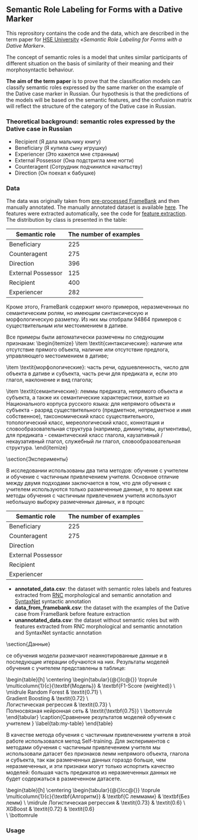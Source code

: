 ## Semantic Role Labeling for Forms with a Dative Marker 

This reprository contains the code and the data, which are described in the term paper for [HSE University](https://www.hse.ru/ba/ling) *«Semantic Role Labeling for Forms with a Dative Marker»*. 

The concept of semantic roles is a model that unites similar participants of different situation on the basis of similarity of their meaning and their morphosyntactic behaviour. 

**The aim of the term paper** is to prove that the classification models can classify semantic roles expressed by the same marker on the example of the Dative case marker in Russian. Our hypothesis is that the predictions of the models will be based on the semantic features, and the confusion matrix will reflect the structure of the category of the Dative case in Russian. 

### Theoretical background: semantic roles expressed by the Dative case in Russian

* Recipient (Я дала мальчику книгу)
* Beneficiary (Я купила сыну игрушку)
* Experiencer (Это кажется мне странным)
* External Possessor (Она подстригла мне ногти)
* Counteragent (Сотрудник подчинился начальству)
* Direction (Он поехал к бабушке)

### Data

The data was originally taken from [pre-processed FrameBank](http://nlp.isa.ru/framebank_parser/data/annotated_corpus_fixed+syntaxnet.json) and then manually annotated. The manually annotated dataset is available [here](https://github.com/EkaterinaVoloshina/classification_of_dative_semantic_roles/blob/main/data/data_from_framebank.csv). The features were extracted automatically, see the code for [feature extraction](https://github.com/EkaterinaVoloshina/classification_of_dative_semantic_roles/blob/main/notebooks/preprocessing.ipynb). The distribution by class is presented in the table:

| Semantic role | The number of examples |
| ------------- | ---------------------- |
| Beneficiary   |           225          |                      
| Counteragent  |           275          |   
| Direction     |           396          | 
| External Possessor |      125          |
| Recipient     |           400          |
| Experiencer   |           282          |


Кроме этого, FrameBank содержит много примеров, неразмеченных по семантическим ролям, но имеющим синтаксическую и морфологическую разметку. Из них мы отобрали 94864 примеров с существительным или местоимением в дативе. 

Все примеры были автоматически размечены по следующим признакам:
\begin{itemize}
\item \textit{синтаксические}: наличие или отсутствие прямого объекта, наличие или отсутствие предлога, управляющего местоимением в дативе;

\item \textit{морфологические}: часть речи, одушевленность, число для объекта в дативе и субъекта, часть речи для предиката и, если это глагол, наклонение и вид глагола;

\item \textit{семантические}: леммы предиката, непрямого объекта и субъекта, а также их семантические характеристики, взятые из Национального корпуса русского языка: для непрямого объекта и субъекта - разряд существительного (предметное, непредметное и имя собственное), таксономический класс существительного, топологический класс, мереологический класс, коннотация и словообразовательная структура (например, диминутивы, аугментивы), для предиката - семантический класс глагола, каузативный / некаузативный глагол, служебный ли глагол, словообразовательная структура.
\end{itemize}

\section{Эксперименты}

В исследовании использованы два типа методов: обучение с учителем и обучение с частичным привлечением учителя. Основное отличие между двумя подходами заключается в том, что для обучения с учителем используются только размеченные данные, в то время как методы обучения с частичным привлечением учителя используют небольшую выборку размеченных данных, и в процес


| Semantic role | The number of examples |
| ------------- | ---------------------- |
| Beneficiary   |           225          |                      
| Counteragent  |           275          |   
| Direction
| External Possessor
| Recipient
| Experiencer

* **annotated_data.csv**: the dataset with semantic roles labels and features extracted from [RNC](https://ruscorpora.ru/new/) morphological and semantic annotation and [SyntaxNet](https://ai.googleblog.com/2016/05/announcing-syntaxnet-worlds-most.html) syntactic annotation
* **data_from_framebank.csv**: the dataset with the examples of the Dative case from FrameBank before feature extraction
* **unannotated_data.csv**: the dataset without semantic roles but with features extracted from RNC morphological and semantic annotation and SyntaxNet syntactic annotation





\section{Данные}

се обучения модели размечают неаннотированные данные и в последующие итерации обучаются на них. Результаты моделей обучения с учителем представлены в таблице:

\begin{table}[h]
\centering
\begin{tabular}{@{}lc@{}}
\toprule
\multicolumn{1}{c}{\textbf{Модель}} & \textbf{F1-Score (weighted)} \\ \midrule
Random Forest                         & \textit{0.71}  \\   
Gradient Boosting                     & \textit{0.72}  \\       
Логистическая регрессия               & \textit{0.73}    \\     
Полносвязная нейронная сеть           & \textit{\textbf{0.75}}       \\ \bottomrule
\end{tabular}
\caption{Сравнение результатов моделей обучения с учителем
}
\label{tab:my-table}
\end{table}

В качестве метода обучения с частичным привлечением учителя в этой работе использовался метод Self-training. Для экспериментов с методами обучения с частичным привлечением учителя мы использовали датасет без признаков лемм непрямого объекта, глагола и субъекта, так как размеченных данных гораздо больше, чем неразмеченных, и эти признаки могут только испортить качество моделей: большая часть предикатов из неразмеченных данных не будет содержаться в размеченном датасете. 

\begin{table}[h]
\centering
\begin{tabular}{@{}lcc@{}}
\toprule
\multicolumn{1}{c}{\textbf{Алгоритм}} & \textbf{С леммами} & \textbf{Без лемм} \\
\midrule
Логистическая регрессия               & \textit{0.73}      & \textit{0.6}      \\
XGBoost                               & \textit{0.72}      & \textit{0.6}   
      \\ \bottomrule
 
 
 ### Usage 



